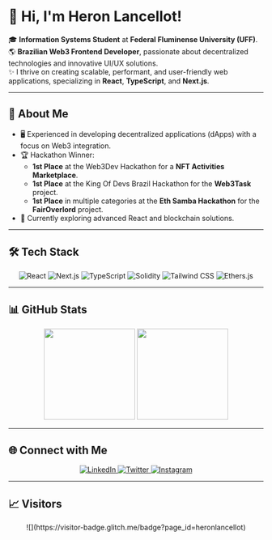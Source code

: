 # 👋 Hi, I'm Heron Lancellot!

🎓 **Information Systems Student** at **Federal Fluminense University (UFF)**.  
🌎 **Brazilian Web3 Frontend Developer**, passionate about decentralized technologies and innovative UI/UX solutions.  
✨ I thrive on creating scalable, performant, and user-friendly web applications, specializing in **React**, **TypeScript**, and **Next.js**.

---

## 🚀 About Me
- 🖥️ Experienced in developing decentralized applications (dApps) with a focus on Web3 integration.
- 🏆 Hackathon Winner: 
  - **1st Place** at the Web3Dev Hackathon for a **NFT Activities Marketplace**.
  - **1st Place** at the King Of Devs Brazil Hackathon for the **Web3Task** project.
  - **1st Place** in multiple categories at the **Eth Samba Hackathon** for the **FairOverlord** project.
- 🌱 Currently exploring advanced React and blockchain solutions.

---

## 🛠️ Tech Stack
<div align="center">

![React](https://shields.io/badge/react-black?logo=react&style=for-the-badge)
![Next.js](https://img.shields.io/badge/Next.js-000000?style=for-the-badge&logo=nextdotjs&logoColor=white)
![TypeScript](https://img.shields.io/badge/TypeScript-007ACC?style=for-the-badge&logo=typescript&logoColor=white)
![Solidity](https://img.shields.io/badge/Solidity-e6e6e6?style=for-the-badge&logo=solidity&logoColor=black)
![Tailwind CSS](https://img.shields.io/badge/Tailwind%20CSS-06B6D4?style=for-the-badge&logo=tailwindcss&logoColor=white)
![Ethers.js](https://img.shields.io/badge/Ethers.js-1E1E1E?style=for-the-badge&logo=ethereum&logoColor=white)

</div>

---

## 📊 GitHub Stats
<div align="center">
  <img height="180em" src="https://github-readme-stats.vercel.app/api?username=heronlancellot&show_icons=true&theme=dark&include_all_commits=true&count_private=true"/>
  <img height="180em" src="https://github-readme-stats.vercel.app/api/top-langs/?username=heronlancellot&layout=compact&langs_count=10&theme=dark"/>
</div>

---

## 🌐 Connect with Me
<div align="center">
  <a href="https://www.linkedin.com/in/heron-lancellot/" target="_blank">
    <img src="https://img.shields.io/badge/LinkedIn-%230077B5.svg?style=for-the-badge&logo=linkedin&logoColor=white" alt="LinkedIn">
  </a>
  <a href="https://twitter.com/heronlancellot" target="_blank">
    <img src="https://img.shields.io/badge/Twitter-%231DA1F2.svg?style=for-the-badge&logo=twitter&logoColor=white" alt="Twitter">
  </a>
  <a href="https://instagram.com/heronlancellot" target="_blank">
    <img src="https://img.shields.io/badge/Instagram-%23E4405F.svg?style=for-the-badge&logo=instagram&logoColor=white" alt="Instagram">
  </a>
</div>

---

## 📈 Visitors
<div align="center">
  ![](https://visitor-badge.glitch.me/badge?page_id=heronlancellot)
</div>
